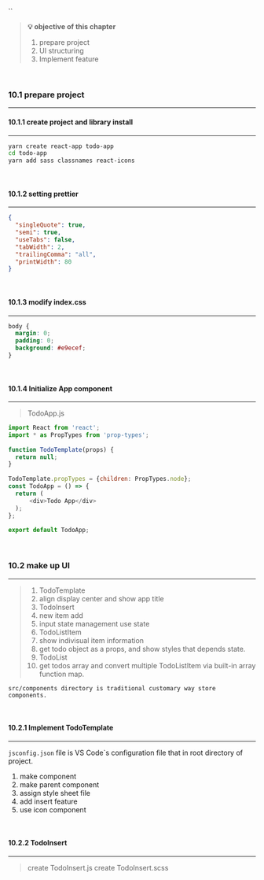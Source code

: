 ``  
> **💡 objective of this chapter**  
> 1. prepare project
> 2. UI structuring
> 3. Implement feature

<br />

### 10.1 prepare project 
---
#### 10.1.1 create project and library install
---
```bash
yarn create react-app todo-app
cd todo-app
yarn add sass classnames react-icons
```

<br />

#### 10.1.2 setting prettier
---
```json
{  
  "singleQuote": true,  
  "semi": true,  
  "useTabs": false,  
  "tabWidth": 2,  
  "trailingComma": "all",  
  "printWidth": 80  
}
```
<br />

#### 10.1.3 modify index.css
---
```css
body {  
  margin: 0;  
  padding: 0;  
  background: #e9ecef;   
}  
```

<br />

#### 10.1.4 Initialize App component
---

> TodoApp.js

```javascript
import React from 'react';  
import * as PropTypes from 'prop-types';  
  
function TodoTemplate(props) {  
  return null;  
}  
  
TodoTemplate.propTypes = {children: PropTypes.node};  
const TodoApp = () => {  
  return (  
      <div>Todo App</div>  
  );  
};  
  
export default TodoApp;
```

<br />

### 10.2 make up UI
---
> 1. TodoTemplate
> 	1. align display center and show app title
> 2. TodoInsert
> 	1. new item add
> 	2. input state management use state
> 3. TodoListItem
> 	1. show indivisual item information
> 	2. get todo object as a props, and show styles that depends state.
> 4. TodoList
> 	1. get todos array and convert multiple TodoListItem via built-in array function map.

```🔑info
src/components directory is traditional customary way store components.
```

<br />

#### 10.2.1 Implement TodoTemplate
---
`jsconfig.json`  file is VS Code\`s configuration file that in root directory of project.

1. make component
2. make parent component
3. assign style sheet file
4. add insert feature
5. use icon component

<br />

#### 10.2.2 TodoInsert
---
> create TodoInsert.js
> create TodoInsert.scss

